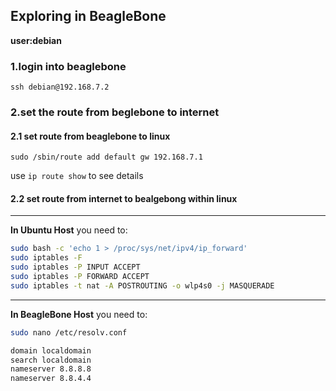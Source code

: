 ## Exploring in BeagleBone

**user:debian**

### 1.login into beaglebone

`ssh debian@192.168.7.2`

### 2.set the route from beglebone to internet

#### 2.1 set route from beaglebone to linux
`sudo /sbin/route add default gw 192.168.7.1`

use `ip route show` to see details

#### 2.2 set route from internet to bealgebong within linux

********
**In Ubuntu Host** you need to:
```bash
sudo bash -c 'echo 1 > /proc/sys/net/ipv4/ip_forward'
sudo iptables -F
sudo iptables -P INPUT ACCEPT
sudo iptables -P FORWARD ACCEPT
sudo iptables -t nat -A POSTROUTING -o wlp4s0 -j MASQUERADE
```
********
**In BeagleBone Host** you need to:

```bash
sudo nano /etc/resolv.conf

domain localdomain
search localdomain
nameserver 8.8.8.8
nameserver 8.8.4.4
```



